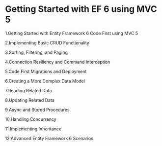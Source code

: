 
Getting Started with EF 6 using MVC 5
====================================

1.Getting Started with Entity Framework 6 Code First using MVC 5

2.Implementing Basic CRUD Functionality

3.Sorting, Filtering, and Paging

4.Connection Resiliency and Command Interception

5.Code First Migrations and Deployment

6.Creating a More Complex Data Model

7.Reading Related Data

8.Updating Related Data 

9.Async and Stored Procedures 

10.Handling Concurrency 

11.Implementing Inheritance 

12.Advanced Entity Framework 6 Scenarios 
